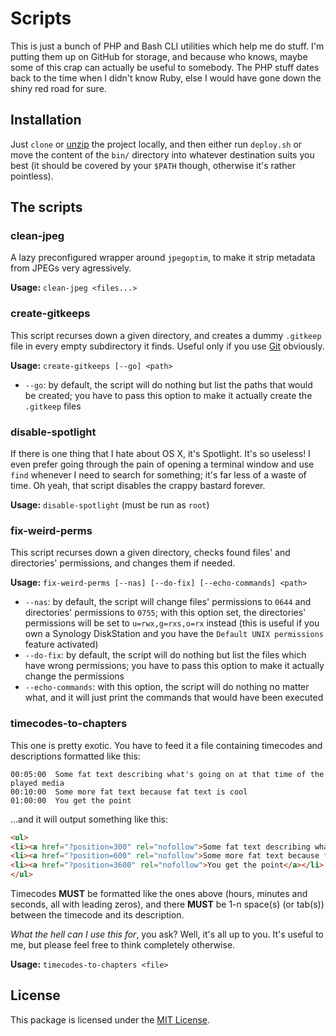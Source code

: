 # Scripts

This is just a bunch of PHP and Bash CLI utilities which help me do stuff. I'm
putting them up on GitHub for storage, and because who knows, maybe some of this
crap can actually be useful to somebody. The PHP stuff dates back to the time
when I didn't know Ruby, else I would have gone down the shiny red road for sure.

## Installation

Just `clone` or [unzip](https://github.com/fabschurt/scripts/archive/master.zip)
the project locally, and then either run `deploy.sh` or move the content of the
`bin/` directory into whatever destination suits you best (it should be covered
by your `$PATH` though, otherwise it's rather pointless).

## The scripts

### clean-jpeg

A lazy preconfigured wrapper around `jpegoptim`, to make it strip metadata from
JPEGs very agressively.

**Usage:** `clean-jpeg <files...>`

### create-gitkeeps

This script recurses down a given directory, and creates a dummy `.gitkeep` file
in every empty subdirectory it finds. Useful only if you use [Git](https://git-scm.com/)
obviously.

**Usage:** `create-gitkeeps [--go] <path>`

* `--go`: by default, the script will do nothing but list the paths that would be
created; you have to pass this option to make it actually create the `.gitkeep`
files

### disable-spotlight

If there is one thing that I hate about OS X, it's Spotlight. It's so useless! I
even prefer going through the pain of opening a terminal window and use `find`
whenever I need to search for something; it's far less of a waste of time. Oh
yeah, that script disables the crappy bastard forever.

**Usage:** `disable-spotlight` (must be run as `root`)

### fix-weird-perms

This script recurses down a given directory, checks found files' and directories'
permissions, and changes them if needed.

**Usage:** `fix-weird-perms [--nas] [--do-fix] [--echo-commands] <path>`

* `--nas`: by default, the script will change files' permissions to `0644` and
directories' permissions to `0755`; with this option set, the directories'
permissions will be set to `u=rwx,g=rxs,o=rx` instead (this is useful if you own
a Synology DiskStation and you have the `Default UNIX permissions` feature
activated)
* `--do-fix`: by default, the script will do nothing but list the files which
have wrong permissions; you have to pass this option to make it actually change
the permissions
* `--echo-commands`: with this option, the script will do nothing no matter what,
and it will just print the commands that would have been executed

### timecodes-to-chapters

This one is pretty exotic. You have to feed it a file containing timecodes and
descriptions formatted like this:

```
00:05:00  Some fat text describing what's going on at that time of the played media
00:10:00  Some more fat text because fat text is cool
01:00:00  You get the point
```

…and it will output something like this:

```html
<ul>
<li><a href="?position=300" rel="nofollow">Some fat text describing what's going on at that time of the played media</a></li>
<li><a href="?position=600" rel="nofollow">Some more fat text because fat text is cool</a></li>
<li><a href="?position=3600" rel="nofollow">You get the point</a></li>
</ul>
```

Timecodes **MUST** be formatted like the ones above (hours, minutes and seconds,
all with leading zeros), and there **MUST** be 1-n space(s) (or tab(s)) between
the timecode and its description.

_What the hell can I use this for_, you ask? Well, it's all up to you. It's
useful to me, but please feel free to think completely otherwise.

**Usage:** `timecodes-to-chapters <file>`

## License

This package is licensed under the [MIT License](http://opensource.org/licenses/MIT).
